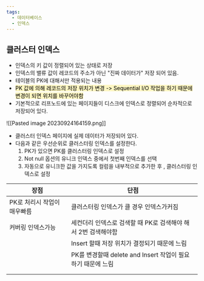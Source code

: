 ```yaml
---
tags:
  - 데이터베이스
  - 인덱스
---
```


## 클러스터 인덱스
- 인덱스의 키 값이 정렬되어 있는 상태로 저장
- 인덱스의 밸류 값이 레코드의 주소가 아닌 "진짜 데이터가" 저장 되어 있음.
- 테이블의 PK에 대해서만 적용되는 내용
- <mark style="background: #FFF3A3A6;">PK 값에 의해 레코드의 저장 위치가 변경 -> Sequential I/O 작업을 하기 때문에 변경이 되면 위치를 바꾸어야함</mark>
- 기본적으로 리프노드에 있는 페이지들이 디스크에 인덱스로 정렬되어 순차적으로 저장되어 있다.


![[Pasted image 20230924164159.png]]

- 클러스터 인덱스 페이지에 실제 데이터가 저장되어 있다.
- 다음과 같은 우선순위로 클러스터링 인덱스를 설정한다.
	1. PK가 있으면 PK를 클러스터링 인덱스로 설정
	2. Not null 옵션의 유니크 인덱스 중에서 첫번째 인덱스를 선택
	3. 자동으로 유니크한 값을 가지도록 컬럼을 내부적으로 추가한 후 , 클러스터링 인덱스로 설정

| 장점                        | 단점                                                          |
| --------------------------- | ------------------------------------------------------------- |
| PK로 처리시 작업이 매우빠름 | 클러스터링 인덱스가 클 경우 인덱스가커짐                      |
| 커버링 인덱스가능           | 세컨더리 인덱스로 검색할 때 PK로 검색해야 해서 2번 검색해야함 |
|                             | Insert 할때 저장 위치가 결정되기 때문에 느림                  |
|                             | PK를 변경할때 delete and Insert 작업이 필요하기 때문에 느림   |
|                             |                                                               |
|                             |                                                               | 

